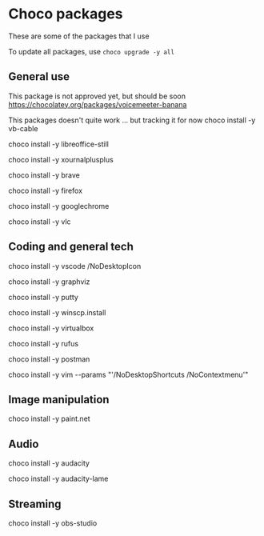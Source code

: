 # Choco packages

These are some of the packages that I use

To update all packages, use `choco upgrade -y all`

## General use

This package is not approved yet, but should be soon
<https://chocolatey.org/packages/voicemeeter-banana>

This packages doesn't quite work ... but tracking it for now
choco install -y vb-cable

choco install -y libreoffice-still

choco install -y xournalplusplus

choco install -y brave

choco install -y firefox

choco install -y googlechrome

choco install -y vlc

## Coding and general tech

choco install -y vscode /NoDesktopIcon

choco install -y graphviz

choco install -y putty

choco install -y winscp.install

choco install -y virtualbox

choco install -y rufus

choco install -y postman

choco install -y vim --params "'/NoDesktopShortcuts /NoContextmenu'"

## Image manipulation

choco install -y paint.net

## Audio

choco install -y audacity

choco install -y audacity-lame

## Streaming

choco install -y obs-studio
